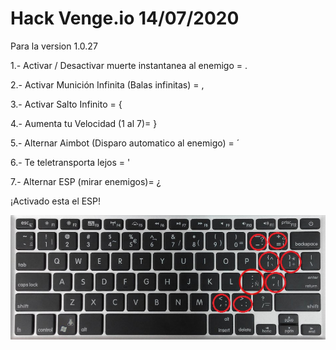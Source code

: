 # Hack Venge.io 14/07/2020

Para la version 1.0.27

1.- Activar / Desactivar muerte instantanea al enemigo = .

2.- Activar Munición Infinita (Balas infinitas) = ,

3.- Activar Salto Infinito = {

4.- Aumenta tu Velocidad (1 al 7)= }

5.- Alternar Aimbot (Disparo automatico al enemigo) = ´

6.- Te teletransporta lejos = '

7.- Alternar ESP (mirar enemigos)= ¿

¡Activado esta el ESP!

![Screenshot](teclado.jpg?raw=true )</p>
